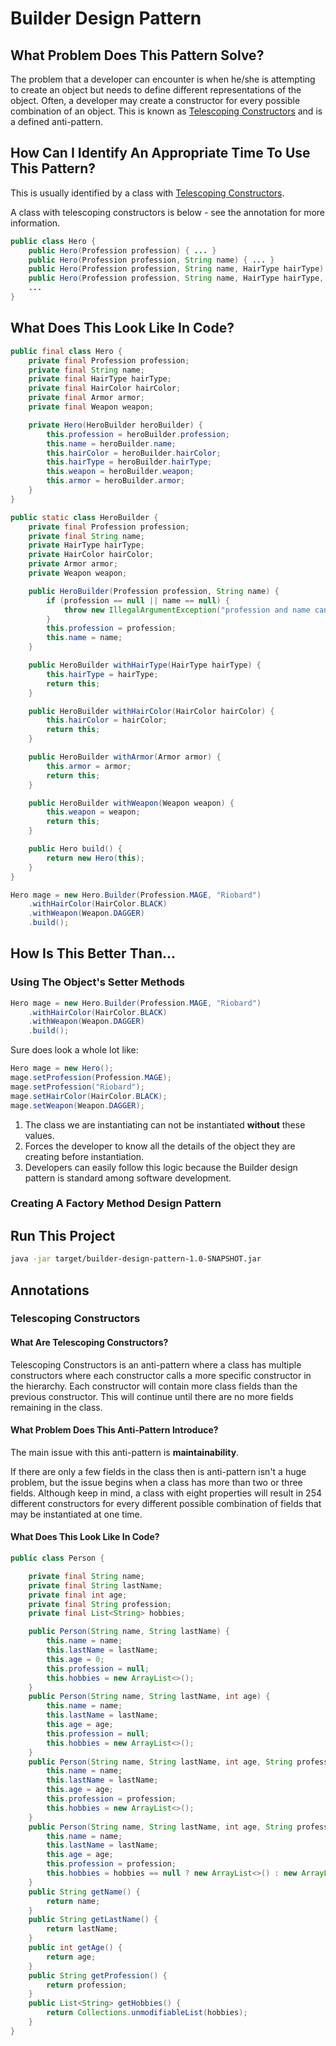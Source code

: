 # Builder Design Pattern

## What Problem Does This Pattern Solve?

The problem that a developer can encounter is when he/she is attempting to create an object but needs to define different representations of the object. Often, a developer may create a constructor for every possible combination of an object. This is known as [Telescoping Constructors](#Telescoping-Constructors) and is a defined anti-pattern.

## How Can I Identify An Appropriate Time To Use This Pattern?

This is usually identified by a class with [Telescoping Constructors](#Telescoping-Constructors).

A class with telescoping constructors is below - see the annotation for more information.

```java
public class Hero {
    public Hero(Profession profession) { ... }
    public Hero(Profession profession, String name) { ... }
    public Hero(Profession profession, String name, HairType hairType) { ... }
    public Hero(Profession profession, String name, HairType hairType, HairColor hairColor) { ... }
    ...
}
```

## What Does This Look Like In Code?

```java
public final class Hero {
    private final Profession profession;
    private final String name;
    private final HairType hairType;
    private final HairColor hairColor;
    private final Armor armor;
    private final Weapon weapon;

    private Hero(HeroBuilder heroBuilder) {
        this.profession = heroBuilder.profession;
        this.name = heroBuilder.name;
        this.hairColor = heroBuilder.hairColor;
        this.hairType = heroBuilder.hairType;
        this.weapon = heroBuilder.weapon;
        this.armor = heroBuilder.armor;
    }
}
```

```java
public static class HeroBuilder {
    private final Profession profession;
    private final String name;
    private HairType hairType;
    private HairColor hairColor;
    private Armor armor;
    private Weapon weapon;

    public HeroBuilder(Profession profession, String name) {
        if (profession == null || name == null) {
            throw new IllegalArgumentException("profession and name can not be null");
        }
        this.profession = profession;
        this.name = name;
    }

    public HeroBuilder withHairType(HairType hairType) {
        this.hairType = hairType;
        return this;
    }

    public HeroBuilder withHairColor(HairColor hairColor) {
        this.hairColor = hairColor;
        return this;
    }

    public HeroBuilder withArmor(Armor armor) {
        this.armor = armor;
        return this;
    }

    public HeroBuilder withWeapon(Weapon weapon) {
        this.weapon = weapon;
        return this;
    }

    public Hero build() {
        return new Hero(this);
    }
}
```

```java
Hero mage = new Hero.Builder(Profession.MAGE, "Riobard")
    .withHairColor(HairColor.BLACK)
    .withWeapon(Weapon.DAGGER)
    .build();
```

## How Is This Better Than...

### Using The Object's Setter Methods

```java
Hero mage = new Hero.Builder(Profession.MAGE, "Riobard")
    .withHairColor(HairColor.BLACK)
    .withWeapon(Weapon.DAGGER)
    .build();
```

Sure does look a whole lot like:

```java
Hero mage = new Hero();
mage.setProfession(Profession.MAGE);
mage.setProfession("Riobard");
mage.setHairColor(HairColor.BLACK);
mage.setWeapon(Weapon.DAGGER);
```

1. The class we are instantiating can not be instantiated **without** these values.
2. Forces the developer to know all the details of the object they are creating before instantiation.
3. Developers can easily follow this logic because the Builder design pattern is standard among software development.

### Creating A Factory Method Design Pattern

## Run This Project
```bash
java -jar target/builder-design-pattern-1.0-SNAPSHOT.jar
```




## Annotations

### Telescoping Constructors

#### What Are Telescoping Constructors?

Telescoping Constructors is an anti-pattern where a class has multiple constructors where each constructor calls a more specific constructor in the hierarchy. Each constructor will contain more class fields than the previous constructor. This will continue until there are no more fields remaining in the class.

#### What Problem Does This Anti-Pattern Introduce?

The main issue with this anti-pattern is **maintainability**.

If there are only a few fields in the class then is anti-pattern isn't a huge problem, but the issue begins when a class has more than two or three fields. Although keep in mind, a class with eight properties will result in 254 different constructors for every different possible combination of fields that may be instantiated at one time.

#### What Does This Look Like In Code?

```java
public class Person {

    private final String name;
    private final String lastName;
    private final int age;
    private final String profession;
    private final List<String> hobbies;

    public Person(String name, String lastName) {
        this.name = name;
        this.lastName = lastName;
        this.age = 0;
        this.profession = null;
        this.hobbies = new ArrayList<>();
    }
    public Person(String name, String lastName, int age) {
        this.name = name;
        this.lastName = lastName;
        this.age = age;
        this.profession = null;
        this.hobbies = new ArrayList<>();
    }
    public Person(String name, String lastName, int age, String profession) {
        this.name = name;
        this.lastName = lastName;
        this.age = age;
        this.profession = profession;
        this.hobbies = new ArrayList<>();
    }
    public Person(String name, String lastName, int age, String profession, List<String> hobbies) {
        this.name = name;
        this.lastName = lastName;
        this.age = age;
        this.profession = profession;
        this.hobbies = hobbies == null ? new ArrayList<>() : new ArrayList<>(hobbies);
    }
    public String getName() {
        return name;
    }
    public String getLastName() {
        return lastName;
    }
    public int getAge() {
        return age;
    }
    public String getProfession() {
        return profession;
    }
    public List<String> getHobbies() {
        return Collections.unmodifiableList(hobbies);
    }
}
```